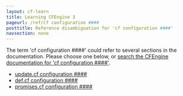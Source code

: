 ```yaml
---
layout: cf-learn
title: Learning CFEngine 3
pageurl: /ref/cf configuration ####
posttitle: Reference disambiguation for 'cf configuration ####'
navsection: none
---
```


The term 'cf configuration ####' could refer to several sections in the documentation. Please choose one below, or
[search the CFEngine documentation for 'cf configuration ####'](http://cfengine.com/docs/latest/search.html?q=cf+configuration+####).

- [update.cf configuration \#\#\#\#](http://cfengine.com/docs/latest/guide-writing-and-serving-policy-policy-framework.html#update-cf-configuration-####)
- [def.cf configuration \#\#\#\#](http://cfengine.com/docs/latest/guide-writing-and-serving-policy-policy-framework.html#def-cf-configuration-####)
- [promises.cf configuration \#\#\#\#](http://cfengine.com/docs/latest/guide-writing-and-serving-policy-policy-framework.html#promises-cf-configuration-####)
